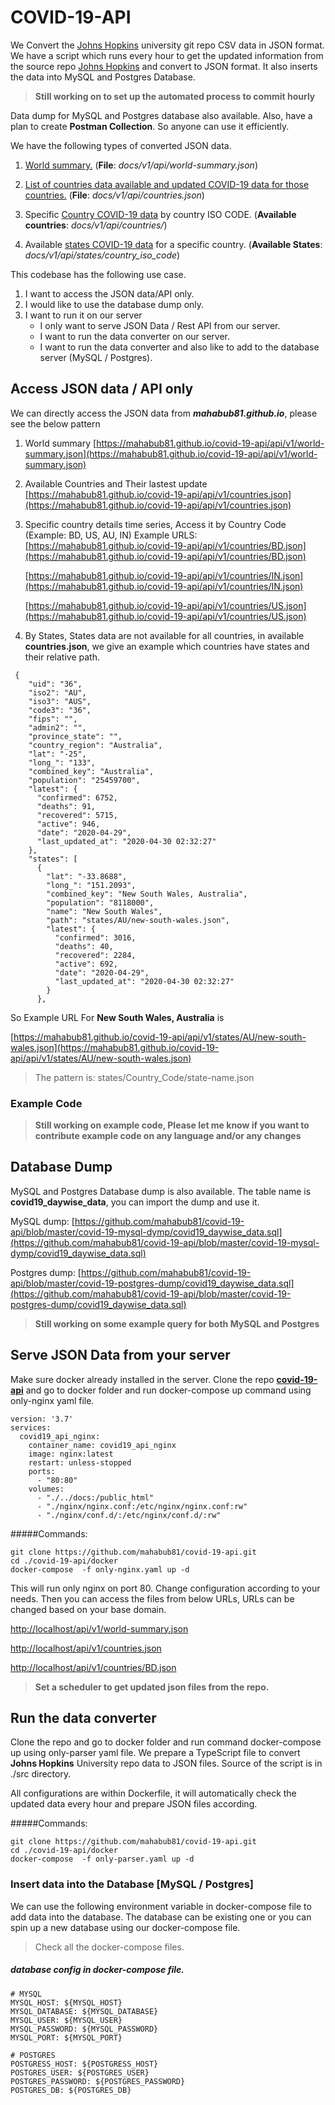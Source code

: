 # COVID-19-API

We Convert the [Johns Hopkins](https://github.com/CSSEGISandData/COVID-19) university git repo CSV data in JSON format. We have a script which runs every hour to get the updated information from the source repo  [Johns Hopkins](https://github.com/CSSEGISandData/COVID-19) and convert to JSON format. It also inserts the data into MySQL and Postgres Database. 

> **Still working on to set up the automated process to commit hourly**

Data dump for MySQL and Postgres database also available. Also, have a plan to create **Postman Collection**. So anyone can use it efficiently.


We have the following types of converted JSON data. 

1. [World summary.](https://mahabub81.github.io/covid-19-api/api/v1/world-summary.json)  (**File**: *docs/v1/api/world-summary.json*)
2. [List of countries data available and updated COVID-19 data for those countries.](https://mahabub81.github.io/covid-19-api/api/v1/countries.json) (**File**: *docs/v1/api/countries.json*)

3. Specific [Country COVID-19 data](https://mahabub81.github.io/covid-19-api/api/v1/countries/BD.json) by country ISO CODE.
  (**Available countries**: *docs/v1/api/countries/*)
4. Available [states COVID-19 data](https://mahabub81.github.io/covid-19-api/api/v1/states/US/arizona.json) for a specific country.  (**Available States**: *docs/v1/api/states/country_iso_code*)  



This codebase has the following use case.

1. I want to access the JSON data/API only. 
2. I would like to use the database dump only. 
3. I want to run it on our server
    * I only want to serve JSON Data / Rest API from our server.
    * I want to run the data converter on our server.
    * I want to run the data converter and also like to add to the database server (MySQL / Postgres).

    
## Access JSON data / API only
We can directly access the JSON data from ***mahabub81.github.io***, please see the below pattern

1. World summary [https://mahabub81.github.io/covid-19-api/api/v1/world-summary.json](https://mahabub81.github.io/covid-19-api/api/v1/world-summary.json)
2. Available Countries and Their lastest update [https://mahabub81.github.io/covid-19-api/api/v1/countries.json](https://mahabub81.github.io/covid-19-api/api/v1/countries.json)
3. Specific country details time series, Access it by Country Code (Example: BD, US, AU, IN) Example URLS:
	[https://mahabub81.github.io/covid-19-api/api/v1/countries/BD.json](https://mahabub81.github.io/covid-19-api/api/v1/countries/BD.json)
	
	[https://mahabub81.github.io/covid-19-api/api/v1/countries/IN.json](https://mahabub81.github.io/covid-19-api/api/v1/countries/IN.json)
	
	[https://mahabub81.github.io/covid-19-api/api/v1/countries/US.json](https://mahabub81.github.io/covid-19-api/api/v1/countries/US.json)
	
4. By States, States data are not available for all countries, in available **countries.json**, we give an example which countries have states and their relative path. 
  
```
 {
    "uid": "36",
    "iso2": "AU",
    "iso3": "AUS",
    "code3": "36",
    "fips": "",
    "admin2": "",
    "province_state": "",
    "country_region": "Australia",
    "lat": "-25",
    "long_": "133",
    "combined_key": "Australia",
    "population": "25459700",
    "latest": {
      "confirmed": 6752,
      "deaths": 91,
      "recovered": 5715,
      "active": 946,
      "date": "2020-04-29",
      "last_updated_at": "2020-04-30 02:32:27"
    },
    "states": [
      {
        "lat": "-33.8688",
        "long_": "151.2093",
        "combined_key": "New South Wales, Australia",
        "population": "8118000",
        "name": "New South Wales",
        "path": "states/AU/new-south-wales.json",
        "latest": {
          "confirmed": 3016,
          "deaths": 40,
          "recovered": 2284,
          "active": 692,
          "date": "2020-04-29",
          "last_updated_at": "2020-04-30 02:32:27"
        }
      },
```
 So Example URL For **New South Wales, Australia** is
 
 [https://mahabub81.github.io/covid-19-api/api/v1/states/AU/new-south-wales.json](https://mahabub81.github.io/covid-19-api/api/v1/states/AU/new-south-wales.json)
>  The pattern is:  states/Country_Code/state-name.json 

### Example Code
> **Still working on example code, Please let me know if you want to contribute example code on any language and/or any changes**

## Database Dump
MySQL and Postgres Database dump is also available. The table name is **covid19_daywise_data**, you can import the dump and use it.

MySQL dump: [https://github.com/mahabub81/covid-19-api/blob/master/covid-19-mysql-dymp/covid19_daywise_data.sql](https://github.com/mahabub81/covid-19-api/blob/master/covid-19-mysql-dymp/covid19_daywise_data.sql)

Postgres dump: [https://github.com/mahabub81/covid-19-api/blob/master/covid-19-postgres-dump/covid19_daywise_data.sql](https://github.com/mahabub81/covid-19-api/blob/master/covid-19-postgres-dump/covid19_daywise_data.sql)





> **Still working on some example query for both MySQL and Postgres**

## Serve JSON Data from your server
Make sure docker already installed in the server. Clone the repo **[covid-19-api](https://github.com/mahabub81/covid-19-api)** and go to docker folder and run docker-compose up command using only-nginx yaml file. 

```
version: '3.7'
services:
  covid19_api_nginx:
    container_name: covid19_api_nginx
    image: nginx:latest
    restart: unless-stopped
    ports:
      - "80:80"
    volumes:
      - "./../docs:/public_html"
      - "./nginx/nginx.conf:/etc/nginx/nginx.conf:rw"
      - "./nginx/conf.d/:/etc/nginx/conf.d/:rw"
``` 


#####Commands:
```
git clone https://github.com/mahabub81/covid-19-api.git 
cd ./covid-19-api/docker
docker-compose  -f only-nginx.yaml up -d 
```

This will run only nginx on port 80. Change configuration according to your needs. Then you can access the files from below URLs, URLs can be changed based on your base domain.

[http://localhost/api/v1/world-summary.json](http://localhost/api/v1/world-summary.json)

[http://localhost/api/v1/countries.json](http://localhost/api/v1/countries.json)

[http://localhost/api/v1/countries/BD.json](http://localhost/api/v1/countries/BD.json)



> **Set a scheduler to get updated json files from the repo.**

## Run the data converter
Clone the repo and go to docker folder and run command docker-compose up using only-parser yaml file. We prepare a TypeScript file to convert **Johns Hopkins** University repo data to JSON files. Source of the script is in ./src directory. 

All configurations are within Dockerfile, it will automatically check the updated data every hour and prepare JSON files according.

#####Commands:
```
git clone https://github.com/mahabub81/covid-19-api.git 
cd ./covid-19-api/docker
docker-compose  -f only-parser.yaml up -d 
```

### Insert data into the Database [MySQL / Postgres]

We can use the following environment variable in docker-compose file to add data into the database. The database can be existing one or you can spin up a new database using our docker-compose file. 

> Check all the docker-compose files.


##### database config in docker-compose file.
```
# MYSQL
MYSQL_HOST: ${MYSQL_HOST}
MYSQL_DATABASE: ${MYSQL_DATABASE}
MYSQL_USER: ${MYSQL_USER}
MYSQL_PASSWORD: ${MYSQL_PASSWORD}
MYSQL_PORT: ${MYSQL_PORT}

# POSTGRES
POSTGRESS_HOST: ${POSTGRESS_HOST}
POSTGRES_USER: ${POSTGRES_USER}
POSTGRES_PASSWORD: ${POSTGRES_PASSWORD}
POSTGRES_DB: ${POSTGRES_DB}
```



